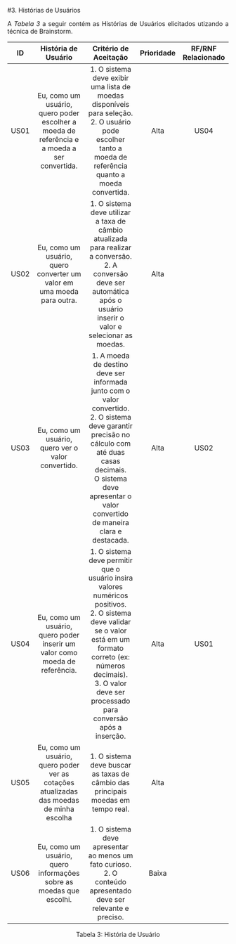 #3. Histórias de Usuários

<p align="justify">A <i>Tabela 3</i> a seguir contém as Histórias de Usuários elicitados utizando a técnica de Brainstorm.</p>

| ID   |                                História de Usuário                        | Critério de Aceitação | Prioridade | RF/RNF Relacionado |
| :--: | :-----------------------------------------------------------------------: | :--------: | :---------: | :---------: |
| US01 |Eu, como um usuário, quero poder escolher a moeda de referência e a moeda a ser convertida.| 1. O sistema deve exibir uma lista de moedas disponíveis para seleção.<br/>2. O usuário pode escolher tanto a moeda de referência quanto a moeda convertida.|     Alta     |  US04  |
| US02 |Eu, como um usuário, quero converter um valor em uma moeda para outra.|1. O sistema deve utilizar a taxa de câmbio atualizada para realizar a conversão.<br/>2. A conversão deve ser automática após o usuário inserir o valor e selecionar as moedas.| Alta | |
| US03 |Eu, como um usuário, quero ver o valor convertido.|1. A moeda de destino deve ser informada junto com o valor convertido.<br/> 2. O sistema deve garantir precisão no cálculo com até duas casas decimais.<br/> O sistema deve apresentar o valor convertido de maneira clara e destacada.| Alta | US02 | 
| US04 |Eu, como um usuário, quero poder inserir um valor como moeda de referência.|1. O sistema deve permitir que o usuário insira valores numéricos positivos.<br/>2. O sistema deve validar se o valor está em um formato correto (ex: números decimais).<br/>3. O valor deve ser processado para conversão após a inserção.| Alta | US01|
| US05 |Eu, como um usuário, quero poder ver as cotações atualizadas das moedas de minha escolha|1. O sistema deve buscar as taxas de câmbio das principais moedas em tempo real.|Alta||
| US06 |Eu, como um usuário, quero informações sobre as moedas que escolhi.|1. O sistema deve apresentar ao menos um fato curioso.<br/>2. O conteúdo apresentado deve ser relevante e preciso.|Baixa||


<div style="text-align: center">
<p>Tabela 3: História de Usuário</p>
</div>
